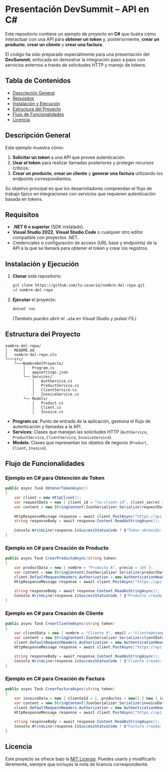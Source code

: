 # Presentación DevSummit – API en C#

Este repositorio contiene un ejemplo de proyecto en **C#** que ilustra cómo interactuar con una API para **obtener un token** y, posteriormente, **crear un producto**, **crear un cliente** y **crear una factura**.

El código ha sido preparado especialmente para una presentación del **DevSummit**, enfocada en demostrar la integración paso a paso con servicios externos a través de solicitudes HTTP y manejo de tokens.

## Tabla de Contenidos

- [Descripción General](#descripción-general)
- [Requisitos](#requisitos)
- [Instalación y Ejecución](#instalación-y-ejecución)
- [Estructura del Proyecto](#estructura-del-proyecto)
- [Flujo de Funcionalidades](#flujo-de-funcionalidades)
- [Licencia](#licencia)

## Descripción General

Este ejemplo muestra cómo:

1. **Solicitar un token** a una API que provee autenticación.
2. **Usar el token** para realizar llamadas posteriores y proteger recursos críticos.
3. **Crear un producto**, **crear un cliente** y **generar una factura** utilizando los endpoints correspondientes.

Su objetivo principal es que los desarrolladores comprendan el flujo de trabajo típico en integraciones con servicios que requieren autenticación basada en tokens.

## Requisitos

- **.NET 6 o superior** (SDK instalado).
- **Visual Studio 2022**, **Visual Studio Code** o cualquier otro editor compatible con proyectos .NET.
- Credenciales o configuración de acceso (URL base y endpoints) de la API a la que se llamará para obtener el token y crear los registros.

## Instalación y Ejecución

1. **Clonar** este repositorio:
   ```bash
   git clone https://github.com/tu-usuario/nombre-del-repo.git
   cd nombre-del-repo
   ```
2. **Ejecutar** el proyecto:
   ```bash
   dotnet run
   ```
   *(También puedes abrir el **`.sln`** en Visual Studio y pulsar F5.)*

## Estructura del Proyecto

```plaintext
nombre-del-repo/
│   README.md
│   nombre-del-repo.sln
└───src/
    └───NombreDelProyecto/
        │   Program.cs
        │   appsettings.json
        └── Services/
            │   AuthService.cs
            │   ProductService.cs
            │   ClientService.cs
            │   InvoiceService.cs
        └── Models/
            │   Product.cs
            │   Client.cs
            │   Invoice.cs
```

- **Program.cs**: Punto de entrada de la aplicación, gestiona el flujo de autenticación y llamadas a la API.
- **Services**: Clases que manejan las solicitudes HTTP (`AuthService`, `ProductService`, `ClientService`, `InvoiceService`).
- **Models**: Clases que representan los objetos de negocio (`Product`, `Client`, `Invoice`).

## Flujo de Funcionalidades

### Ejemplo en C# para Obtención de Token
```csharp
public async Task ObtenerTokenAsync()
{
    var client = new HttpClient();
    var requestData = new { client_id = "tu-client-id", client_secret = "tu-client-secret", grant_type = "client_credentials" };
    var content = new StringContent(JsonSerializer.Serialize(requestData), Encoding.UTF8, "application/json");
    
    HttpResponseMessage response = await client.PostAsync("https://api.ejemplo.com/token", content);
    string responseBody = await response.Content.ReadAsStringAsync();
    
    Console.WriteLine(response.IsSuccessStatusCode ? $"Token obtenido: {responseBody}" : $"Error: {response.StatusCode}");
}
```

### Ejemplo en C# para Creación de Producto
```csharp
public async Task CrearProductoAsync(string token)
{
    var productData = new { nombre = "Producto A", precio = 100 };
    var content = new StringContent(JsonSerializer.Serialize(productData), Encoding.UTF8, "application/json");
    client.DefaultRequestHeaders.Authorization = new AuthenticationHeaderValue("Bearer", token);
    HttpResponseMessage response = await client.PostAsync("https://api.ejemplo.com/productos", content);
    
    string responseBody = await response.Content.ReadAsStringAsync();
    Console.WriteLine(response.IsSuccessStatusCode ? $"Producto creado: {responseBody}" : $"Error: {response.StatusCode}");
}
```

### Ejemplo en C# para Creación de Cliente
```csharp
public async Task CrearClienteAsync(string token)
{
    var clientData = new { nombre = "Cliente X", email = "cliente@ejemplo.com" };
    var content = new StringContent(JsonSerializer.Serialize(clientData), Encoding.UTF8, "application/json");
    client.DefaultRequestHeaders.Authorization = new AuthenticationHeaderValue("Bearer", token);
    HttpResponseMessage response = await client.PostAsync("https://api.ejemplo.com/clientes", content);
    
    string responseBody = await response.Content.ReadAsStringAsync();
    Console.WriteLine(response.IsSuccessStatusCode ? $"Cliente creado: {responseBody}" : $"Error: {response.StatusCode}");
}
```

### Ejemplo en C# para Creación de Factura
```csharp
public async Task CrearFacturaAsync(string token)
{
    var invoiceData = new { clienteId = 1, productos = new[] { new { id = 10, cantidad = 2 } } };
    var content = new StringContent(JsonSerializer.Serialize(invoiceData), Encoding.UTF8, "application/json");
    client.DefaultRequestHeaders.Authorization = new AuthenticationHeaderValue("Bearer", token);
    HttpResponseMessage response = await client.PostAsync("https://api.ejemplo.com/facturas", content);
    
    string responseBody = await response.Content.ReadAsStringAsync();
    Console.WriteLine(response.IsSuccessStatusCode ? $"Factura creada: {responseBody}" : $"Error: {response.StatusCode}");
}
```

## Licencia

Este proyecto se ofrece bajo la [MIT License](LICENSE). Puedes usarlo y modificarlo libremente, siempre que incluyas la nota de licencia correspondiente.

